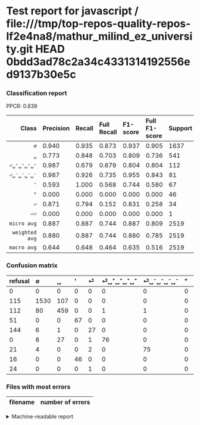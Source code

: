 # Test report for javascript / file:///tmp/top-repos-quality-repos-lf2e4na8/mathur_milind_ez_university.git HEAD 0bdd3ad78c2a34c4331314192556ed9137b30e5c

### Classification report

PPCR: 0.839

| Class | Precision | Recall | Full Recall | F1-score | Full F1-score | Support | Full Support | PPCR |
|------:|:----------|:-------|:------------|:---------|:---------|:--------|:-------------|:-----|
| `∅` | 0.940| 0.935| 0.873| 0.937| 0.905| 1637| 1752| 0.934 |
| `␣` | 0.773| 0.848| 0.703| 0.809| 0.736| 541| 653| 0.828 |
| `⏎␣⁺␣⁺␣⁺␣⁺` | 0.987| 0.679| 0.679| 0.804| 0.804| 112| 112| 1.000 |
| `⏎␣⁻␣⁻␣⁻␣⁻` | 0.987| 0.926| 0.735| 0.955| 0.843| 81| 102| 0.794 |
| `'` | 0.593| 1.000| 0.568| 0.744| 0.580| 67| 118| 0.568 |
| `"` | 0.000| 0.000| 0.000| 0.000| 0.000| 46| 62| 0.742 |
| `⏎` | 0.871| 0.794| 0.152| 0.831| 0.258| 34| 178| 0.191 |
| `⏎⏎` | 0.000| 0.000| 0.000| 0.000| 0.000| 1| 25| 0.040 |
| `micro avg` | 0.887| 0.887| 0.744| 0.887| 0.809| 2519| 3002| 0.839 |
| `weighted avg` | 0.880| 0.887| 0.744| 0.880| 0.785| 2519| 3002| 0.839 |
| `macro avg` | 0.644| 0.648| 0.464| 0.635| 0.516| 2519| 3002| 0.839 |

### Confusion matrix

|refusal|  ∅| ␣| '| ⏎| ⏎␣⁺␣⁺␣⁺␣⁺| ⏎␣⁻␣⁻␣⁻␣⁻| "| ⏎⏎| 
|:---|:---|:---|:---|:---|:---|:---|:---|:---|
|0 |0 |0 |0 |0 |0 |0 |0 |0 |
|115 |1530 |107 |0 |0 |0 |0 |0 |0 |
|112 |80 |459 |0 |0 |1 |1 |0 |0 |
|51 |0 |0 |67 |0 |0 |0 |0 |0 |
|144 |6 |1 |0 |27 |0 |0 |0 |0 |
|0 |8 |27 |0 |1 |76 |0 |0 |0 |
|21 |4 |0 |0 |2 |0 |75 |0 |0 |
|16 |0 |0 |46 |0 |0 |0 |0 |0 |
|24 |0 |0 |0 |1 |0 |0 |0 |0 |

### Files with most errors

| filename | number of errors|
|:----:|:-----|

<details>
    <summary>Machine-readable report</summary>
```json
{
  "cl_report": {"\"": {"f1-score": 0.0, "precision": 0.0, "recall": 0.0, "support": 46}, "\u0027": {"f1-score": 0.7444444444444445, "precision": 0.5929203539823009, "recall": 1.0, "support": 67}, "macro avg": {"f1-score": 0.6351104910723162, "precision": 0.6437842375905802, "recall": 0.6477100459105315, "support": 2519}, "micro avg": {"f1-score": 0.8868598650258039, "precision": 0.8868598650258039, "recall": 0.8868598650258039, "support": 2519}, "weighted avg": {"f1-score": 0.8802582447162834, "precision": 0.8798419680500502, "recall": 0.8868598650258039, "support": 2519}, "\u2205": {"f1-score": 0.9372128637059725, "precision": 0.9398034398034398, "recall": 0.9346365302382407, "support": 1637}, "\u23ce": {"f1-score": 0.8307692307692308, "precision": 0.8709677419354839, "recall": 0.7941176470588235, "support": 34}, "\u23ce\u23ce": {"f1-score": 0.0, "precision": 0.0, "recall": 0.0, "support": 1}, "\u23ce\u2423\u207a\u2423\u207a\u2423\u207a\u2423\u207a": {"f1-score": 0.8042328042328042, "precision": 0.987012987012987, "recall": 0.6785714285714286, "support": 112}, "\u23ce\u2423\u207b\u2423\u207b\u2423\u207b\u2423\u207b": {"f1-score": 0.9554140127388535, "precision": 0.9868421052631579, "recall": 0.9259259259259259, "support": 81}, "\u2423": {"f1-score": 0.8088105726872246, "precision": 0.7727272727272727, "recall": 0.8484288354898336, "support": 541}},
  "cl_report_full": {"\"": {"f1-score": 0.0, "precision": 0.0, "recall": 0.0, "support": 62}, "\u0027": {"f1-score": 0.5800865800865802, "precision": 0.5929203539823009, "recall": 0.5677966101694916, "support": 118}, "macro avg": {"f1-score": 0.5158601829227809, "precision": 0.6437842375905802, "recall": 0.46369310858234525, "support": 3002}, "micro avg": {"f1-score": 0.8092736823039306, "precision": 0.8868598650258039, "recall": 0.7441705529646903, "support": 3002}, "weighted avg": {"f1-score": 0.785248792621696, "precision": 0.8618676698012192, "recall": 0.7441705529646903, "support": 3002}, "\u2205": {"f1-score": 0.9053254437869823, "precision": 0.9398034398034398, "recall": 0.8732876712328768, "support": 1752}, "\u23ce": {"f1-score": 0.2583732057416268, "precision": 0.8709677419354839, "recall": 0.15168539325842698, "support": 178}, "\u23ce\u23ce": {"f1-score": 0.0, "precision": 0.0, "recall": 0.0, "support": 25}, "\u23ce\u2423\u207a\u2423\u207a\u2423\u207a\u2423\u207a": {"f1-score": 0.8042328042328042, "precision": 0.987012987012987, "recall": 0.6785714285714286, "support": 112}, "\u23ce\u2423\u207b\u2423\u207b\u2423\u207b\u2423\u207b": {"f1-score": 0.8426966292134831, "precision": 0.9868421052631579, "recall": 0.7352941176470589, "support": 102}, "\u2423": {"f1-score": 0.73616680032077, "precision": 0.7727272727272727, "recall": 0.7029096477794793, "support": 653}},
  "ppcr": 0.8391072618254497
}
```
</details>
